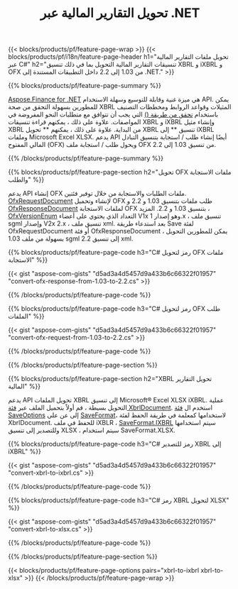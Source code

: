 ﻿---
title: تحويل التقارير المالية عبر .NET
url: /ar/net/conversion/
description:  C# رمز لتحويل التقارير المالية بتنسيق XBRL و iXBRL (inline xbrl) و OFX fomats عبر مكتبة .NET.
---
{{< blocks/products/pf/feature-page-wrap >}}
{{< blocks/products/pf/i18n/feature-page-header h1="تحويل ملفات التقارير المالية عبر C#" h2="تنسيقات التقارير المالية التحويل بما في ذلك تنسيق XBRL و iXBRL و OFX من 1.03 إلى 2.2 داخل التطبيقات المستندة إلى .NET." >}}

{{% blocks/products/pf/feature-page-summary %}}

[Aspose.Finance for .NET](https://products.aspose.com/finance/net/) هي ميزة غنية وقابلة للتوسيع وسهلة الاستخدام API. يمكن للمطورين بسهولة التحقق من صحة XBRL المثيلات وقواعد الروابط ومخططات التصنيف باستخدام [تحقق من طريقة ()](https://apireference.aspose.com/finance/net/aspose.finance.xbrl/xbrlinstance/methods/validate) التي يجب أن تتوافق مع متطلبات النحو المفروضة في المواصفات. علاوة على ذلك ، يمكنهم قراءة تنسيقات XBRL و iXBRL وإنشاء مثيل XBRL من البداية. علاوة على ذلك ، يمكنهم ** تحويل XBRL تنسيق ** إلى iXBRL وملفات Microsoft Excel XLSX. يدعم API أيضًا إنشاء طلب / استجابة بتنسيق التبادل المالي المفتوح (OFX) ويحول طلب / استجابة ملف OFX من تنسيق 1.03 إلى 2.2.

{{% /blocks/products/pf/feature-page-summary %}}

{{% blocks/products/pf/feature-page-section h2="تحويل OFX ملفات الاستجابة والطلب" %}}

يدعم API إنشاء OFX ملفات الطلبات والاستجابة من خلال توفير فئتين. [OfxRequestDocument](https://apireference.aspose.com/finance/net/aspose.finance.ofx/ofxrequestdocument) لإنشاء وتحميل OFX طلب ملفات بتنسيق 1.03 و 2.2 و [OfxResponseDocument](https://apireference.aspose.com/finance/net/aspose.finance.ofx/ofxresponsedocument) لملفات الاستجابة OFX بتنسيق 1.03 و 2.2. المزيد ، [OfxVersionEnum](https://apireference.aspose.com/finance/net/aspose.finance.ofx/ofxversionenum) التعداد الذي يحتوي على أعضاء V1x وهو إصدار 1.x ، تنسيق ملف sgml وإصدار V2x 2.x ، تنسيق ملف xml. بعد استدعاء طريقة Save لفئة OfxRequestDocument أو فئة OfxResponseDocument ، يمكن للمطورين التحويل بسهولة من ملف 1.03 sgml إلى تنسيق 2.2 xml.


{{% blocks/products/pf/feature-page-code h3="C# رمز لتحويل OFX ملفات الاستجابة" %}}

{{< gist "aspose-com-gists" "d5ad3a4d5457d9a433b6c66322f01957" "convert-ofx-response-from-1.03-to-2.2.cs" >}} 

{{% /blocks/products/pf/feature-page-code %}}

{{% blocks/products/pf/feature-page-code h3="C# رمز لتحويل OFX طلب الملفات" %}}

{{< gist "aspose-com-gists" "d5ad3a4d5457d9a433b6c66322f01957" "convert-ofx-request-from-1.03-to-2.2.cs" >}} 

{{% /blocks/products/pf/feature-page-code %}}

{{% /blocks/products/pf/feature-page-section %}}

{{% blocks/products/pf/feature-page-section h2="XBRL تحويل التقارير المالية" %}}

يدعم API تحويل الملفات XBRL إلى تنسيق Microsoft® Excel XLSX iXBRL. عملية التحويل بسيطة ، قم أولاً بتحميل الملف عبر [فئة XbrlDocument](https://apireference.aspose.com/finance/net/aspose.finance.xbrl/xbrldocument). استخدم ال [فئة SaveOptions](https://apireference.aspose.com/finance/net/aspose.finance.xbrl/saveoptions) إلى عن على [SaveFormat](https://apireference.aspose.com/finance/net/aspose.finance.xbrl/saveoptions/properties/saveformat)، لاستخدامها كمعلمة في طريقة الحفظ لفئة XbrlDocument. للحفظ في ملف iXBLR ، [SaveFormat.IXBRL](https://apireference.aspose.com/finance/net/aspose.finance.xbrl/saveformat) سيتم استخدامها وللتصدير إلى تنسيق XLSX ، سيتم استخدام SaveFormat.XLSX.

{{% blocks/products/pf/feature-page-code h3="C# رمز للتصدير XBRL إلى iXBRL" %}}

{{< gist "aspose-com-gists" "d5ad3a4d5457d9a433b6c66322f01957" "convert-xbrl-to-ixbrl.cs" >}} 

{{% /blocks/products/pf/feature-page-code %}}

{{% blocks/products/pf/feature-page-code h3="C# رمز XBRL لتحويل XLSX" %}}

{{< gist "aspose-com-gists" "d5ad3a4d5457d9a433b6c66322f01957" "convert-xbrl-to-xlsx.cs" >}} 

{{% /blocks/products/pf/feature-page-code %}}

{{% /blocks/products/pf/feature-page-section %}}

{{< blocks/products/pf/feature-page-options pairs="xbrl-to-ixbrl xbrl-to-xlsx" >}}
{{< /blocks/products/pf/feature-page-wrap >}}